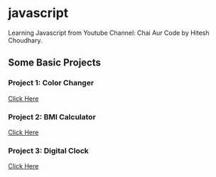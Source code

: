 # javascript
Learning Javascript from Youtube Channel: Chai Aur Code by Hitesh Choudhary.

## Some Basic Projects 
### Project 1: Color Changer
[Click Here](https://github.com/anantyash/javascript/blob/929e6d820414f869bac66035f695a7491946a0fd/Color%20Changer/index.html)

### Project 2: BMI Calculator
[Click Here](https://github.com/anantyash/javascript/blob/3a33d05e70e2419a3c0756b1a950acb2703d5ac4/BMI%20Calculator/index.html)

### Project 3: Digital Clock
 [Click Here](https://github.com/anantyash/javascript/blob/4ca7d768b731951ced91bfbe5c936b007df95018/Digital%20Clock/index.html)
